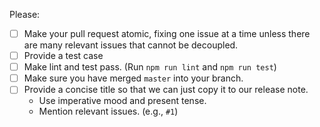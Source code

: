 Please:
- [ ] Make your pull request atomic, fixing one issue at a time unless there are many relevant issues that cannot be decoupled.
- [ ] Provide a test case
- [ ] Make lint and test pass. (Run `npm run lint` and `npm run test`)
- [ ] Make sure you have merged `master` into your branch.
- [ ] Provide a concise title so that we can just copy it to our release note.
  - Use imperative mood and present tense.
  - Mention relevant issues. (e.g., `#1`)

